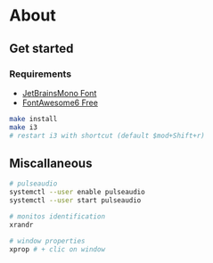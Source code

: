# About

## Get started

### Requirements
- [JetBrainsMono Font](https://www.jetbrains.com/lp/mono/)
- [FontAwesome6 Free](https://fontawesome.com/download)

```bash 
make install
make i3
# restart i3 with shortcut (default $mod+Shift+r)
```

## Miscallaneous

```bash 
# pulseaudio
systemctl --user enable pulseaudio
systemctl --user start pulseaudio

# monitos identification
xrandr

# window properties
xprop # + clic on window
```
